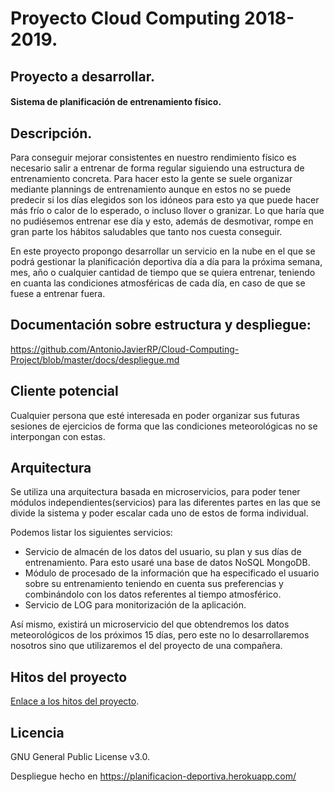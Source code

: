 # Proyecto Cloud Computing 2018-2019.


## Proyecto a desarrollar.
#### Sistema de planificación de entrenamiento físico. 

## Descripción.

Para conseguir mejorar consistentes en nuestro rendimiento físico es necesario salir a entrenar de forma regular siguiendo una estructura de entrenamiento concreta. 
Para hacer esto la gente se suele organizar mediante plannings de entrenamiento aunque en estos no se puede predecir si los días elegidos son los idóneos para esto ya que puede hacer más frío o calor de lo esperado, o incluso llover o granizar. Lo que haría que no pudiésemos entrenar ese día y esto, además de desmotivar, rompe en gran parte los hábitos saludables que tanto nos cuesta conseguir.

En este proyecto propongo desarrollar un servicio en la nube en el que se podrá gestionar la planificación deportiva día a día para la próxima semana, mes, año o cualquier cantidad de tiempo que se quiera entrenar, teniendo en cuanta las condiciones atmosféricas de cada día, en caso de que se fuese a entrenar fuera.


## Documentación sobre estructura y despliegue:
https://github.com/AntonioJavierRP/Cloud-Computing-Project/blob/master/docs/despliegue.md


## Cliente potencial
Cualquier persona que esté interesada en poder organizar sus futuras sesiones de ejercicios de forma que las condiciones meteorológicas no se interpongan con estas.



## Arquitectura 
Se utiliza una arquitectura basada en microservicios, para poder tener módulos independientes(servicios) para las diferentes partes en las que se divide la sistema y poder escalar cada uno de estos de forma individual.

Podemos listar los siguientes servicios:

- Servicio de almacén de los datos del usuario, su plan y sus días de entrenamiento. Para esto usaré una base de datos NoSQL MongoDB.
- Módulo de procesado de la información que ha especificado el usuario sobre su entrenamiento teniendo en cuenta sus preferencias y combinándolo con los datos referentes al tiempo atmosférico.
- Servicio de LOG para monitorización de la aplicación.


Así mismo, existirá un microservicio del que obtendremos los datos meteorológicos de los próximos 15 días, pero este no lo desarrollaremos nosotros sino que utilizaremos el del proyecto de una compañera.


## Hitos del proyecto
[Enlace a los hitos del proyecto](https://github.com/AntonioJavierRP/Cloud-Computing-Project/milestones).


## Licencia
GNU General Public License v3.0.



Despliegue hecho en https://planificacion-deportiva.herokuapp.com/